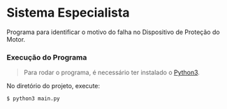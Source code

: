 # Sistema Especialista

Programa para identificar o motivo do falha no Dispositivo de Proteção do Motor.

### Execução do Programa

>Para rodar o programa, é necessário ter instalado o [Python3](https://www.python.org/download/releases/3.0/).

No diretório do projeto, execute:

```
$ python3 main.py
```
